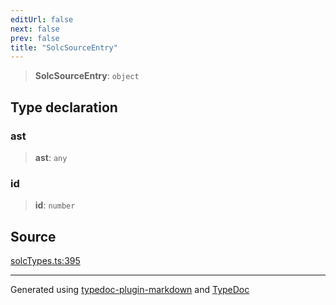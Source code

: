 ```yaml
---
editUrl: false
next: false
prev: false
title: "SolcSourceEntry"
---
```


> **SolcSourceEntry**: `object`

## Type declaration

### ast

> **ast**: `any`

### id

> **id**: `number`

## Source

[solcTypes.ts:395](https://github.com/evmts/tevm-monorepo/blob/main/bundler/solc/src/solcTypes.ts#L395)

***
Generated using [typedoc-plugin-markdown](https://www.npmjs.com/package/typedoc-plugin-markdown) and [TypeDoc](https://typedoc.org/)
